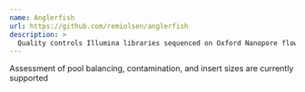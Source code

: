 ```yaml
---
name: Anglerfish
url: https://github.com/remiolsen/anglerfish
description: >
  Quality controls Illumina libraries sequenced on Oxford Nanopore flowcells
---
```


Assessment of pool balancing, contamination, and insert sizes are currently supported
